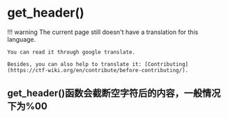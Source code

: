 # get_header()
!!! warning
    The current page still doesn't have a translation for this language.

    You can read it through google translate.

    Besides, you can also help to translate it: [Contributing](https://ctf-wiki.org/en/contribute/before-contributing/).



## get_header()函数会截断空字符后的内容，一般情况下为%00



